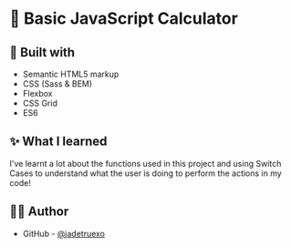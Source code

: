 # 🔢 Basic JavaScript Calculator

## 🧰 Built with

- Semantic HTML5 markup
- CSS (Sass & BEM)
- Flexbox
- CSS Grid
- ES6

## ✨ What I learned

I've learnt a lot about the functions used in this project and using Switch Cases to understand what the user is doing to perform the actions in my code!

## ✍🏻 Author

- GitHub - [@jadetruexo](https://github.com/jadetruexo/)
